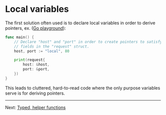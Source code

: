 # Local variables

The first solution often used is to declare local variables in order to derive pointers, ex. ([Go playground](https://gotipplay.golang.org/p/dddTfDcdapn)):

```go
func main() {
	// Declare "host" and "port" in order to create pointers to satisfy the
	// fields in the "request" struct.
	host, port := "local", 80

	print(request{
		host: &host,
		port: &port,
	})
}
```

This leads to cluttered, hard-to-read code where the only purpose variables serve is for deriving pointers.

---

Next: [Typed, helper functions](./03-typed-helpers.md)
